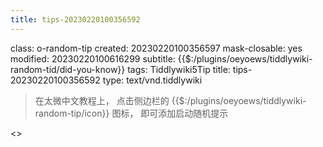 ```yaml
---
title: tips-20230220100356592
---
```


class: o-random-tip
created: 20230220100356597
mask-closable: yes
modified: 20230220100616299
subtitle: {{$:/plugins/oeyoews/tiddlywiki-random-tid/did-you-know}}
tags: Tiddlywiki5Tip
title: tips-20230220100356592
type: text/vnd.tiddlywiki

> 在太微中文教程上， 点击侧边栏的 {{$:/plugins/oeyoews/tiddlywiki-random-tip/icon}} 图标， 即可添加启动随机提示

<<random-author>>
